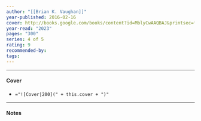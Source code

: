 ```yaml
---
author: "[[Brian K. Vaughan]]"
year-published: 2016-02-16
cover: http://books.google.com/books/content?id=MblyCwAAQBAJ&printsec=frontcover&img=1&zoom=1&edge=curl&source=gbs_api
year-read: "2023"
pages: "300"
series: 4 of 5
rating: 9
recommended-by: 
tags:
---
```


---
#### Cover
- `="![Cover|200](" + this.cover + ")"`
---
#### Notes